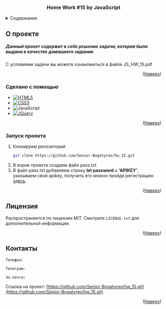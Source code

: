 <a id="readme-top"></a>

<div align="center">  
  <h3 align="center">Home Work #15 by JavaScript</h3>
</div>

<details>
  <summary>Содержание</summary>
  <ol>
    <li>
      <a href="#О-проекте">О проекте</a>
      <ul>
        <li><a href="#Сделано-с-помощью">Сделано с помощью</a></li>
      </ul>
    </li>
    <li>
      <a href="#Запуск-проекта">Запуск проекта</a>
    </li>
    <li><a href="#Лицензия">Лицензия</a></li>
    <li><a href="#Контакты">Контакты</a></li>
  </ol>
</details>

## О проекте


<h5>Данный проект содержит в себе решение задачи, которая была выдана в качестве домашнего задания.</h5>

С условиями задачи вы можете ознакомиться в файле JS_HW_15.pdf


<p align="right">(<a href="#readme-top">Наверх</a>)</p>



### Сделано с помощью

* [![HTML5][HTML]][HTML-url]
* [![CSS3][CSS]][CSS-url]
* ![JavaScript][JS]
* [![JQuery][JQuery.com]][JQuery-url]


<p align="right">(<a href="#readme-top">Наверх</a>)</p>




### Запуск проекта

1. Клонируем репозиторий
   ```sh
   git clone https://github.com/Senior-Bogatyrev/hw_15.git
   ```
2. В корне проекта создаем файл pass.txt
3. В файл pass.txt добавляем строку <strong>let password = 'APIKEY'</strong>, указываем свой apikey, получить его можно пройдя регистрацию [здесь](https://www.weatherapi.com/signup.aspx).


<p align="right">(<a href="#readme-top">Наверх</a>)</p>

## Лицензия

Распространяется по лицензии MIT. Смотрите `LICENSE.txt` для дополнительной информации.

<p align="right">(<a href="#readme-top">Наверх</a>)</p>

## Контакты

    Телефон:

    Телеграм:

    Эл.почта:

Ссылка на проект: [https://github.com/Senior-Bogatyrev/hw_15.git](https://github.com/Senior-Bogatyrev/hw_15.git)

<p align="right">(<a href="#readme-top">Наверх</a>)</p>



[JQuery.com]: https://img.shields.io/badge/jQuery-0769AD?style=for-the-badge&logo=jquery&logoColor=white
[JQuery-url]: https://jquery.com

[HTML]: https://img.shields.io/badge/HTML-5-red?style=for-the-badge&logo=html5&logoColor=red
[HTML-url]: https://html.com/html5/

[CSS]: https://img.shields.io/badge/css_3-black?style=for-the-badge&logo=css3&logoColor=yellow
[CSS-url]: https://www.w3.org/Style/CSS/Overview.en.html

[JS]: https://img.shields.io/badge/JavaScript-yellow?style=for-the-badge&logo=javascript&logoColor=black
